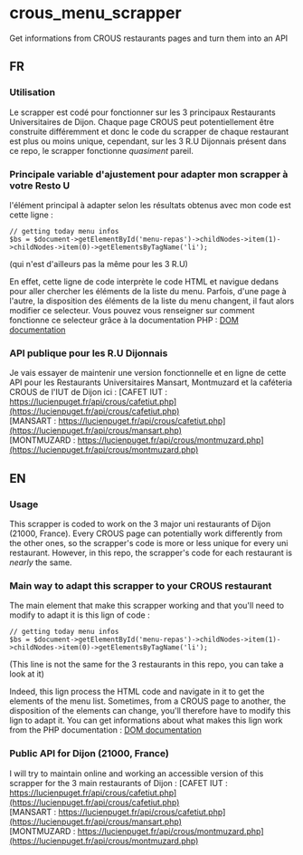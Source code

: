 # crous_menu_scrapper
Get informations from CROUS restaurants pages and turn them into an API

## FR
### Utilisation
Le scrapper est codé pour fonctionner sur les 3 principaux Restaurants Universitaires de Dijon. Chaque page CROUS peut potentiellement être construite différemment et donc le code du scrapper de chaque restaurant est plus ou moins unique, cependant, sur les 3 R.U Dijonnais présent dans ce repo, le scrapper fonctionne *quasiment* pareil.

### Principale variable d'ajustement pour adapter mon scrapper à votre Resto U
l'élément principal à adapter selon les résultats obtenus avec mon code est cette ligne :
```
// getting today menu infos
$bs = $document->getElementById('menu-repas')->childNodes->item(1)->childNodes->item(0)->getElementsByTagName('li');
```
(qui n'est d'ailleurs pas la même pour les 3 R.U)

En effet, cette ligne de code interprète le code HTML et navigue dedans pour aller chercher les éléments de la liste du menu. Parfois, d'une page à l'autre, la disposition des éléments de la liste du menu changent, il faut alors modifier ce selecteur.
Vous pouvez vous renseigner sur comment fonctionne ce selecteur grâce à la documentation PHP : [DOM documentation](https://www.php.net/manual/fr/book.dom.php)

### API publique pour les R.U Dijonnais
Je vais essayer de maintenir une version fonctionnelle et en ligne de cette API pour les Restaurants Universitaires Mansart, Montmuzard et la caféteria CROUS de l'IUT de Dijon ici :
[CAFET IUT : https://lucienpuget.fr/api/crous/cafetiut.php](https://lucienpuget.fr/api/crous/cafetiut.php)<br/>
[MANSART : https://lucienpuget.fr/api/crous/cafetiut.php](https://lucienpuget.fr/api/crous/mansart.php)<br/>
[MONTMUZARD : https://lucienpuget.fr/api/crous/montmuzard.php](https://lucienpuget.fr/api/crous/montmuzard.php)<br/>

## EN
### Usage
This scrapper is coded to work on the 3 major uni restaurants of Dijon (21000, France). Every CROUS page can potentially work differently from the other ones, so the scrapper's code is more or less unique for every uni restaurant. However, in this repo, the scrapper's code for each restaurant is *nearly* the same.


### Main way to adapt this scrapper to your CROUS restaurant
The main element that make this scrapper working and that you'll need to modify to adapt it is this lign of code :
```
// getting today menu infos
$bs = $document->getElementById('menu-repas')->childNodes->item(1)->childNodes->item(0)->getElementsByTagName('li');
```
(This line is not the same for the 3 restaurants in this repo, you can take a look at it)

Indeed, this lign process the HTML code and navigate in it to get the elements of the menu list. Sometimes, from a CROUS page to another, the disposition of the elements can change, you'll therefore have to modify this lign to adapt it.
You can get informations about what makes this lign work from the PHP documentation : [DOM documentation](https://www.php.net/manual/fr/book.dom.php)

### Public API for Dijon (21000, France)
I will try to maintain online and working an accessible version of this scrapper for the 3 main restaurants of Dijon :
[CAFET IUT : https://lucienpuget.fr/api/crous/cafetiut.php](https://lucienpuget.fr/api/crous/cafetiut.php)<br/>
[MANSART : https://lucienpuget.fr/api/crous/cafetiut.php](https://lucienpuget.fr/api/crous/mansart.php)<br/>
[MONTMUZARD : https://lucienpuget.fr/api/crous/montmuzard.php](https://lucienpuget.fr/api/crous/montmuzard.php)<br/>